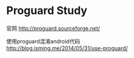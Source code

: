 # Proguard Study
官网
http://proguard.sourceforge.net/

使用proguard混淆android代码  
http://blog.isming.me/2014/05/31/use-proguard/
